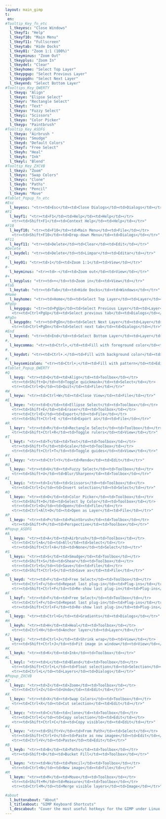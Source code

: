 ```yaml
---
layout: main_gimp
t:
 en:
#Tooltip_Key_fn_etc
  l_tkeyesc: "Close Windows"
  l_tkeyf1: "Help"
  l_tkeyf10: "Main Menu"
  l_tkeyf11: "Fullscreen"
  l_tkeytab: "Hide Docks"
  l_tkey01: "Zoom 1:1 (100%)"
  l_tkeyminus: "Zoom Out"
  l_tkeyplus: "Zoom In"
  l_tkeydel: "Clear"
  l_tkeyhome: "Select Top Layer"
  l_tkeypgup: "Select Previous Layer"
  l_tkeypgdn: "Select Next Layer"
  l_tkeyend: "Select Bottom Layer"
#Tooltips_Key_QWERTY
  l_tkeyq: "Align"
  l_tkeye: "Elipse Select"
  l_tkeyr: "Rectangle Select"
  l_tkeyt: "Text"
  l_tkeyu: "Fuzzy Select"
  l_tkeyi: "Scissors"
  l_tkeyo: "Color Picker"
  l_tkeyp: "Paintbrush"
#Tooltip_Key_ASDFG
  l_tkeya: "Airbrush "
  l_tkeys: "Smudge"
  l_tkeyd: "Default Colors"
  l_tkeyf: "Free Select"
  l_tkeyh: "Heal"
  l_tkeyk: "Ink"
  l_tkeyl: "Blend"
#Tooltip_Key_ZXCVB
  l_tkeyz: "Zoom"
  l_tkeyx: "Swap Colors"
  l_tkeyc: "Clone"
  l_tkeyb: "Paths"
  l_tkeyn: "Pencil"
  l_tkeym: "Move"
#Tablet_Popup_fn_etc
#Esc
  l_keyesc: "<tr><td>Esc</td><td>Close Dialogs</td><td>Dialogs</td></tr>"
#F1
  l_keyf1: "<tr><td>F1</td><td>Help</td><td>Help</td></tr>
   <tr><td>Shift+F1</td><td>Context Help</td><td>Help</td></tr>"
#F10
  l_keyf10: "<tr><td>F10</td><td>Main Menu</td><td>File</td></tr>
   <tr><td>Shift+F10</td><td>Drop-down Menu</td><td>Dialogs</td></tr>"
#F11
  l_keyf11: "<tr><td>Delete</td><td>Clear</td><td>Edit</td></tr>"
#Delete
  l_keydel: "<tr><td>Delete</td><td>Limpar</td><td>Editar</td></tr>"
#1
  l_key01: "<tr><td>1</td><td>Zoom 1:1</td><td>View</td></tr>"
#-
  l_keyminus: "<tr><td>-</td><td>Zoom out</td><td>View</td></tr>"
#+
  l_keyplus: "<tr><td>+</td><td>Zoom in</td><td>View</td></tr>"
#Tab
  l_keytab: "<tr><td>Tab</td><td>Hide Docks</td><td>Windows</td></tr>"
#Home
  l_keyhome: "<tr><td>Home</td><td>Select Top Layer</td><td>Layer</td></tr>"
#PgUp
  l_keypgup: "<tr><td>PgUp</td><td>Select Previous Layer</td><td>Layer</td></tr>
   <tr><td>Ctrl+PgUp</td><td>Select previous tab</td><td>Dialogs</td></tr>"
#PgDn
  l_keypgdn: "<tr><td>PgDn</td><td>Select Next Layer</td><td>Layer</td></tr>	
   <tr><td>Ctrl+PgDn</td><td>Select next tab</td><td>Dialogs</td></tr>"
#End
  l_keyend: "<tr><td>End</td><td>Select Bottom Layer</td><td>Layer</td></tr>"
#,
  l_keycomma: "<tr><td>Ctrl+,</td><td>Fill with foreground color</td><td>Edit</td></tr>"
#.
  l_keydot: "<tr><td>Ctrl+.</td><td>Fill with background color</td><td>Edit</td></tr>"
#;
  l_keysemicolon: "<tr><td>Ctrl+;</td><td>Fill with pattern</td><td>Edit</td></tr>"
#Tablet_Popup_QWERTY
#Q
  l_keyq: "<tr><td>Q</td><td>Align</td><td>Toolbox</td></tr>
   <tr><td>Shift+Q</td><td>Toggle quickmask</td><td>Select</td></tr>	
   <tr><td>Ctrl+Q</td><td>Quit</td><td>File</td></tr>"
#W
  l_keyw: "<tr><td>Ctrl+W</td><td>Close View</td><td>File</td></tr>"
#E
  l_keye: "<tr><td>E</td><td>Ellipse Select</td><td>Toolbox</td></tr>
   <tr><td>Shift+E</td><td>Eraser</td><td>Toolbox</td></tr>
   <tr><td>Ctrl+E</td><td>Export</td><td>File</td></tr>
   <tr><td>Shift+Ctrl+E </td><td>Export as</td><td>File</td></tr>"
#R
  l_keyr: "<tr><td>R</td><td>Rectangle Select</td><td>Toolbox</td></tr>
   <tr><td>Shift+Ctrl+R</td><td>Toggle rulers</td><td>View</td></tr>"
#T
  l_keyt: "<tr><td>T</td><td>Text</td><td>Toolbox</td></tr>
   <tr><td>Shift+T</td><td>Scale</td><td>Toolbox</td></tr>
   <tr><td>Shift+Ctrl+T</td><td>Toggle guides</td><td>View</td></tr>"
#Y
  l_keyy: "<tr><td>Ctrl+Y</td><td>Rendo</td><td>Edit</td></tr>"
#U
  l_keyu: "<tr><td>U</td><td>Fuzzy Select</td><td>Toolbox</td></tr>
   <tr><td>Shift+U</td><td>Blur/Sharpen</td><td>Toolbox</td></tr>"
#I
  l_keyi: "<tr><td>I</td><td>Scissors</td><td>Toolbox</td></tr>
   <tr><td>Ctrl+I</td><td>Invert selection</td><td>Select</td></tr>"
#O
  l_keyo: "<tr><td>O</td><td>Color Picker</td><td>Toolbox</td></tr>
   <tr><td>Shift+O</td><td>Select by Color</td><td>Toolbox</td></tr>
   <tr><td>Ctrl+O</td><td>Open</td><td>File</td></tr>
   <tr><td>Ctrl+Alt+O</td><td>Open as Layer</td><td>File</td></tr>"
#P
  l_keyp: "<tr><td>P</td><td>Paintbrush</td><td>Toolbox</td></tr>
   <tr><td>Shift+P</td><td>Perspective</td><td>Toolbox</td></tr>"
#Popup_ASDFG
#A
  l_keya: "<tr><td>A</td><td>Airbrush</td><td>Toolbox</td></tr>
   <tr><td>Ctrl+A</td><td>All</td><td>Select</td></tr>	
   <tr><td>Shift+Ctrl+A</td><td>None</td><td>Select</td></tr>"
#S
  l_keys: "<tr><td>S</td><td>Smudge</td><td>Toolbox</td></tr>	
   <tr><td>Shift+S</td><td>Shear</td><td>Toolbox</td></tr>
   <tr><td>Ctrl+S</td><td>Save</td><td>File</td></tr>
   <tr><td>Shift+Ctrl+S</td><td>Save as</td><td>File</td></tr>"
#D
  l_keyd: "<tr><td>F</td><td>Free Select</td><td>Toolbox</td></tr>
   <tr><td>Ctrl+F</td><td>Repeat last plug-in</td><td>Plug-ins</td></tr>	
   <tr><td>Shift+Ctrl+F</td><td>Re-show last plug-in</td><td>Plug-ins</td></tr>"
#F
  l_keyf: "<tr><td>F</td><td>Free Select</td><td>Toolbox</td></tr>
   <tr><td>Ctrl+F</td><td>Repeat last plug-in</td><td>Plug-ins</td></tr>	
   <tr><td>Shift+Ctrl+F</td><td>Re-show last plug-in</td><td>Plug-ins</td></tr>"
#G
  l_keyg: "<tr><td>Ctrl+G</td><td>Gradients</td><td>Dialogs</td></tr>"
#H
  l_keyh: "<tr><td>H</td><td>Heal</td><td>Toolbox</td></tr>
   <tr><td>Ctrl+H</td><td>Anchor layer</td><td>Layer</td></tr>"
#J
  l_keyj: "<tr><td>Ctrl+J</td><td>Shrink wrap</td><td>View</td></tr>
   <tr><td>Shift+­Ctrl+J</td><td>Fit image in window</td><td>View</td></tr>"
#K
  l_keyk: "<tr><td>K</td><td>Ink</td><td>Toolbox</td></tr>"	
#L
  l_keyl: "<tr><td>L</td><td>Blend</td><td>Toolbox</td></tr>	
   <tr><td>Shift+Ctrl+L</td><td>Float selection</td><td>Selection</td></tr>	
   <tr><td>Ctrl+L</td><td>Layers</td><td>Dialogs</td></tr>"
#Popup_ZXCVB
#Z
  l_keyz: "<tr><td>Z</td><td>Zoom</td><td>Toolbox</td></tr>
   <tr><td>Ctrl+Z</td><td>Undo</td><td>Edit</td></tr>"
#X
  l_keyx: "<tr><td>X</td><td>Swap Colors</td><td>Toolbox</td></tr>
   <tr><td>Ctrl+X</td><td>Cut selection</td><td>Edit</td></tr>"
#C
  l_keyc: "<tr><td>C</td><td>clone</td><td>Toolbox</td></tr>
   <tr><td>Ctrl+C</td><td>Copy selection</td><td>Edit</td></tr>
   <tr><td>Shift+Ctrl+C</td><td>Copy visible</td><td>Edit</td></tr>"
#V
  l_keyv: "<tr><td>Shift+V</td><td>From Path</td><td>Select</td></tr>
   <tr><td>Shift+Ctrl+V</td><td>Paste as new imagee</td><td>Edit</td></tr>
   <tr><td>Ctrl+V</td><td>Paste</td><td>Edit</td></tr>"
#B
  l_keyb: "<tr><td>B</td><td>Paths</td><td>Toolbox</td></tr>
   <tr><td>Shift+B</td><td>Bucket Fill</td><td>Toolbox</td></tr>"
#N
  l_keyn: "<tr><td>N</td><td>Pencil</td><td>Toolbox</td></tr>
   <tr><td>Ctrl+N</td><td>New image</td><td>File</td></tr>"
#M
  l_keym: "<tr><td>M</td><td>Move</td><td>Toolbox</td></tr>
   <tr><td>Shift+M</td><td>Measure</td><td>Toolbox</td></tr>
   <tr><td>Ctrl+M</td><td>Merge visible layers</td><td>Image</td></tr>"

#about
  l_buttonabout: "About"
  l_titleabout: "GIMP Keyboard Shortcuts"
  l_descabout: "Cover the most useful hotkeys for the GIMP under Linux. All keys can be assigned individually: Edit / Preferences / interface / keyboard shortcuts."
---
```



